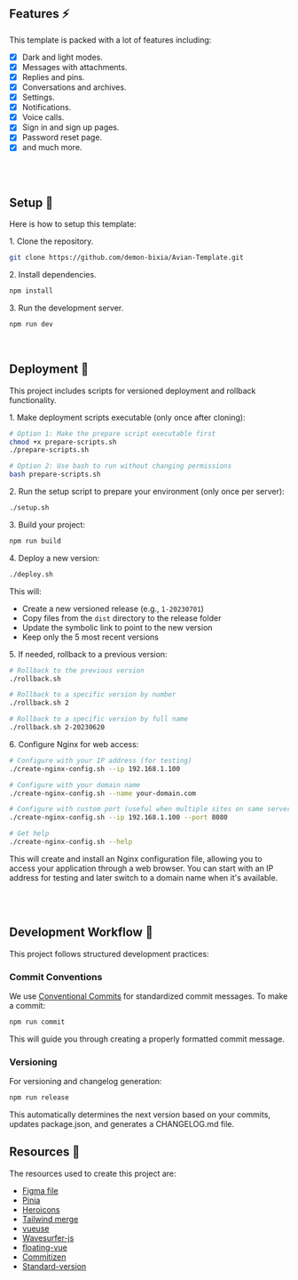 ## Features ⚡

This template is packed with a lot of features including:

- [x] Dark and light modes.
- [x] Messages with attachments.
- [x] Replies and pins.
- [x] Conversations and archives.
- [x] Settings.
- [x] Notifications.
- [x] Voice calls.
- [x] Sign in and sign up pages.
- [x] Password reset page.
- [x] and much more.

<br/>
<br/>

## Setup 🔧

Here is how to setup this template:

<p>1. Clone the repository.</p>

```bash
git clone https://github.com/demon-bixia/Avian-Template.git
```

<p>2. Install dependencies.</p>

```bash
npm install
```

<p>3. Run the development server.</p>

```bash
npm run dev
```

<br/>

## Deployment 🚀

This project includes scripts for versioned deployment and rollback functionality.

<p>1. Make deployment scripts executable (only once after cloning):</p>

```bash
# Option 1: Make the prepare script executable first
chmod +x prepare-scripts.sh
./prepare-scripts.sh

# Option 2: Use bash to run without changing permissions
bash prepare-scripts.sh
```

<p>2. Run the setup script to prepare your environment (only once per server):</p>

```bash
./setup.sh
```

<p>3. Build your project:</p>

```bash
npm run build
```

<p>4. Deploy a new version:</p>

```bash
./deploy.sh
```

This will:
- Create a new versioned release (e.g., `1-20230701`)
- Copy files from the `dist` directory to the release folder
- Update the symbolic link to point to the new version
- Keep only the 5 most recent versions

<p>5. If needed, rollback to a previous version:</p>

```bash
# Rollback to the previous version
./rollback.sh

# Rollback to a specific version by number
./rollback.sh 2

# Rollback to a specific version by full name
./rollback.sh 2-20230620
```

<p>6. Configure Nginx for web access:</p>

```bash
# Configure with your IP address (for testing)
./create-nginx-config.sh --ip 192.168.1.100

# Configure with your domain name
./create-nginx-config.sh --name your-domain.com

# Configure with custom port (useful when multiple sites on same server)
./create-nginx-config.sh --ip 192.168.1.100 --port 8080

# Get help
./create-nginx-config.sh --help
```

This will create and install an Nginx configuration file, allowing you to access your application through a web browser. You can start with an IP address for testing and later switch to a domain name when it's available.

<br/>
<br/>

## Development Workflow 🔄

This project follows structured development practices:

### Commit Conventions

We use [Conventional Commits](https://www.conventionalcommits.org/) for standardized commit messages. To make a commit:

```bash
npm run commit
```

This will guide you through creating a properly formatted commit message.

### Versioning

For versioning and changelog generation:

```bash
npm run release
```

This automatically determines the next version based on your commits, updates package.json, and generates a CHANGELOG.md file.

## Resources 📙

<p>The resources used to create this project are:</p>

- <a href="https://www.figma.com/design/afxhPVpXABmGzKPk146vlz/Avian-Messaging-Old?node-id=0-1&t=zUVzLyhGRmDk1KCn-0">Figma file</a>
- <a href="https://pinia.vuejs.org/">Pinia</a>
- <a href="https://heroicons.com/">Heroicons</a>
- <a href="https://github.com/dcastil/tailwind-merge">Tailwind merge</a>
- <a href="https://vueuse.org/">vueuse</a>
- <a href="https://wavesurfer-js.org/">Wavesurfer-js</a>
- <a href="https://github.com/Akryum/floating-vue">floating-vue</a>
- <a href="https://commitizen.github.io/cz-cli/">Commitizen</a>
- <a href="https://github.com/conventional-changelog/standard-version">Standard-version</a>
